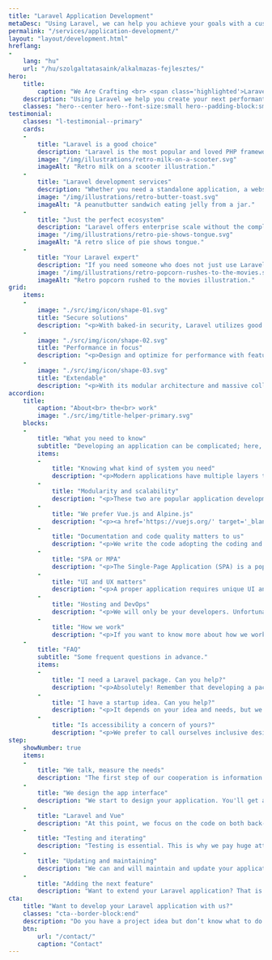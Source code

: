 ```yaml
---
title: "Laravel Application Development"
metaDesc: "Using Laravel, we can help you achieve your goals with a custom web-based application that scales."
permalink: "/services/application-development/"
layout: "layout/development.html"
hreflang:
-
    lang: "hu"
    url: "/hu/szolgaltatasaink/alkalmazas-fejlesztes/"
hero:
    title:
        caption: "We Are Crafting <br> <span class='highlighted'>Laravel</span> <br> Applications"
    description: "Using Laravel we help you create your next performant, scalable and extendable application."
    classes: "hero--center hero--font-size:small hero--padding-block:small"
testimonial:
    classes: "l-testimonial--primary"
    cards:
    -
        title: "Laravel is a good choice"
        description: "Laravel is the most popular and loved PHP framework out there, with a complete ecosystem. It is a great system for developing any secure, performant, and easy-to-export application."
        image: "/img/illustrations/retro-milk-on-a-scooter.svg"
        imageAlt: "Retro milk on a scooter illustration."
    -
        title: "Laravel development services"
        description: "Whether you need a standalone application, a website, an API, or an e-commerce solution, Laravel can and will help."
        image: "/img/illustrations/retro-butter-toast.svg"
        imageAlt: "A peanutbutter sandwich eating jelly from a jar."
    -
        title: "Just the perfect ecosystem"
        description: "Laravel offers enterprise scale without the complexity. With Forge, server management is simpler, and with Vapor, you can experience the exciting world of going serverless with AWS."
        image: "/img/illustrations/retro-pie-shows-tongue.svg"
        imageAlt: "A retro slice of pie shows tongue."
    -
        title: "Your Laravel expert"
        description: "If you need someone who does not just use Laravel but also understands it on a higher level, we can be a good choice."
        image: "/img/illustrations/retro-popcorn-rushes-to-the-movies.svg"
        imageAlt: "Retro popcorn rushed to the movies illustration."
grid:
    items:
    -
        image: "./src/img/icon/shape-01.svg"
        title: "Secure solutions"
        description: "<p>With baked-in security, Laravel utilizes good practices like SQL injection, cross-site scripting (XSS), and cross-site request forgery (CSRF) protection.</p>"
    -
        image: "./src/img/icon/shape-02.svg"
        title: "Performance in focus"
        description: "<p>Design and optimize for performance with features like Eloquent ORM for efficient database interactions. Utilizing Redis, you can set up advanced caching mechanisms.</p>"
    -
        image: "./src/img/icon/shape-03.svg"
        title: "Extendable"
        description: "<p>With its modular architecture and massive collection of packages, Laravel is highly extendable.</p>"
accordion:
    title:
        caption: "About<br> the<br> work"
        image: "./src/img/title-helper-primary.svg"
    blocks:
    -
        title: "What you need to know"
        subtitle: "Developing an application can be complicated; here, you can find some helpful information to understand it better."
        items:
        -
            title: "Knowing what kind of system you need"
            description: "<p>Modern applications have multiple layers to serve users' needs efficiently. You may need an API layer to serve a mobile application or connect two systems. Or you need a custom e-commerce solution that can communicate properly with your CRM.</p><p>Both are applications but do different things. An application can achieve many things, but the first step is to define what you need, the specification.</p>"
        -
            title: "Modularity and scalability"
            description: "<p>These two are popular application development buzzwords but still crucial ones. To create a testable, extendable application, you need modularity and scalability.</p><p>To support and maintain something long-term, you need solid and good architecture from the start.</p>"
        -
            title: "We prefer Vue.js and Alpine.js"
            description: "<p><a href='https://vuejs.org/' target='_blank' rel='noopener'>Vue.js</a> is the perfect tool to extend Laravel on the front-end. It covers everything you need on a modern and capable application.</p><p>Depending on the context, we can also opt for <a href='https://alpinejs.dev/' target='_blank' rel='noopener'>Alpine.js</a> or <a href='https://react.dev/' target='_blank' rel='noopener'>React</a>.</p>"
        -
            title: "Documentation and code quality matters to us"
            description: "<p>We write the code adopting the coding and documenting standards from the <a href='https://laravel.com/' target='_blank' rel='noopener'>official documentation of Laravel</a> to make the application easily understandable and futureproof.</p><p>Writing code as we do makes it possible to do better static analysis and integrate the project into any CI workflow. </p><p>We are serious about the quality of our code, which can also help you create a project for the future (with or without us).</p>"
        -
            title: "SPA or MPA"
            description: "<p>The Single-Page Application (SPA) is a popular trend in opposition to the Multi-Page Application (MPA). Both have pros and cons.</p><p>From the development and maintenance perspective, we prefer simplicity the most, so there is no simple answer to what to choose. There are many techniques to create any of the solutions, which we will see after the specifications.</p>"
        -
            title: "UI and UX matters"
            description: "<p>A proper application requires unique UI and UX solutions as well. We can also help you to design a clean and straightforward user interface that is easy to use.</p><p>We create the UI tailored to the project needs from the ground up.</p>"
        -
            title: "Hosting and DevOps"
            description: "<p>We will only be your developers. Unfortunately, we don't deliver hosting or any DevOps tasks. For more straightforward web applications, we can utilize Laravel Forge, but for more critical ones, you also need a person or a team to manage the serving of the project.</p><p>We can suggest a good college of ours if needed for this purpose.</p>"
        -
            title: "How we work"
            description: "<p>If you want to know more about how we work with Laravel, please <a href='https://conedevelopment.com/how-we-work/'>visit our related page</a>.</p>"
    -
        title: "FAQ"
        subtitle: "Some frequent questions in advance."
        items:
        -
            title: "I need a Laravel package. Can you help?"
            description: "<p>Absolutely! Remember that developing a package is the same as creating anything custom. The first step is to look into your current app and its state; we are good to go if it is ready to handle a new package.</p><p>Deprecated Laravel versions do not get support, so you should update your application before planning to integrate a package. We can also help with the update.</p>"
        -
            title: "I have a startup idea. Can you help?"
            description: "<p>It depends on your idea and needs, but we are sure we can be a great fit.</p><p>By working with a modern stack (Laravel, Vue.js), we can help you to take the next step. We can allocate our time usually (in advance) for 3-6 months. But of course, we can adapt.</p>"
        -
            title: "Is accessibility a concern of yours?"
            description: "<p>We prefer to call ourselves inclusive designers. One of our primary goals is to make a more accessible web. We know that a11y is only in some project's budget, but we still implement basic good practices to help make a more barrier-free application.</p><p>If you are committed, we can also follow the newest recommended WCAG standard.</p>"
step:
    showNumber: true
    items:
    -
        title: "We talk, measure the needs"
        description: "The first step of our cooperation is information gathering and specification writing to measure the project and set the goals."
    -
        title: "We design the app interface"
        description: "We start to design your application. You'll get a prototype in HTML and CSS that you can approve."
    -
        title: "Laravel and Vue"
        description: "At this point, we focus on the code on both back-end and front-end. This is where we build your app's core and functionality."
    -
        title: "Testing and iterating"
        description: "Testing is essential. This is why we pay huge attention to writing tests and fix the bugs we or you find. Then iterate."
    -
        title: "Updating and maintaining"
        description: "We can and will maintain and update your application. With Laravel, migrating to the newest versions is always a good idea."
    -
        title: "Adding the next feature"
        description: "Want to extend your Laravel application? That is no problem. Your system is easily upgradable."
cta:
    title: "Want to develop your Laravel application with us?"
    classes: "cta--border-block:end"
    description: "Do you have a project idea but don’t know what to do next? Write to us, and maybe we can help!"
    btn:
        url: "/contact/"
        caption: "Contact"
---
```

